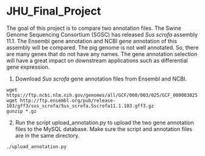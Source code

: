 # JHU_Final_Project
The goal of this project is to compare two annotation files.  The Swine Genome Sequencing Consortium (SGSC) has released *Sus scrofa* assembly 11.1.  The Ensembl gene annotation and NCBI gene annotation of this assembly will be compared.  The pig genome is not well annotated.  So, there are many genes that do not have any names.  The gene annotation selection will have a great impact on downstream applications such as differential gene expression.

1. Download *Sus scrofa* gene annotation files from Ensembl and NCBI.
```
wget https://ftp.ncbi.nlm.nih.gov/genomes/all/GCF/000/003/025/GCF_000003025.6_Sscrofa11.1/GCF_000003025.6_Sscrofa11.1_genomic.gff.gz
wget http://ftp.ensembl.org/pub/release-103/gff3/sus_scrofa/Sus_scrofa.Sscrofa11.1.103.gff3.gz
gunzip *.gz
```
2. Run the script upload_annotation.py to upload the two gene annotation files to the MySQL database.  Make sure the script and annotation files are in the same directory.
```
./upload_annotation.py
```
